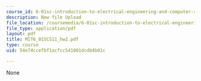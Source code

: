 ```yaml
---
course_id: 6-01sc-introduction-to-electrical-engineering-and-computer-science-i-spring-2011
description: New file Upload
file_location: /coursemedia/6-01sc-introduction-to-electrical-engineering-and-computer-science-i-spring-2011/54e74ccefbf1acfcc541001dcdb4b01c_MIT6_01SCS11_hw2.pdf
file_type: application/pdf
layout: pdf
title: MIT6_01SCS11_hw2.pdf
type: course
uid: 54e74ccefbf1acfcc541001dcdb4b01c

---
```

None